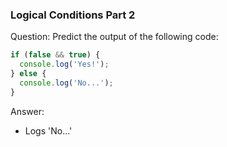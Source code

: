 

### Logical Conditions Part 2

Question: Predict the output of the following code:

```javascript
if (false && true) {
  console.log('Yes!');
} else {
  console.log('No...');
}
```

Answer:

* Logs 'No...' 